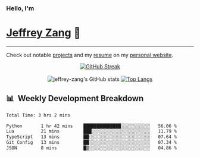 
### Hello, I'm 
# [Jeffrey Zang](https://www.linkedin.com/in/jeffreyzang/) 🦀

---

Check out notable [projects](https://jeffz.dev/projects) and my [resume](https://jeffz.dev/resume) on my [personal website](https://jeffz.dev/).

<div align = 'center'>

[![GitHub Streak](https://github-readme-streak-stats.herokuapp.com/?user=jeffrey-zang&theme=tokyonight)](https://git.io/streak-stats)
<br></br>
![jeffrey-zang's GitHub stats](https://github-readme-stats.vercel.app/api?username=jeffrey-zang&show_icons=true&theme=tokyonight&hide_rank=true&hide=stars) 
[![Top Langs](https://github-readme-stats.vercel.app/api/top-langs/?username=jeffrey-zang&hide=ShaderLab,HLSL&layout=compact&theme=tokyonight)](https://github.com/anuraghazra/github-readme-stats)

</div>

## 📊 &nbsp;Weekly Development Breakdown
<!--START_SECTION:waka-->

```txt
Total Time: 3 hrs 2 mins

Python       1 hr 42 mins    ██████████████░░░░░░░░░░░   56.06 %
Lua          21 mins         ███░░░░░░░░░░░░░░░░░░░░░░   11.79 %
TypeScript   13 mins         ██░░░░░░░░░░░░░░░░░░░░░░░   07.64 %
Git Config   13 mins         ██░░░░░░░░░░░░░░░░░░░░░░░   07.34 %
JSON         8 mins          █▒░░░░░░░░░░░░░░░░░░░░░░░   04.86 %
```

<!--END_SECTION:waka-->

